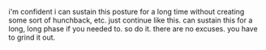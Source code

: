 i'm confident i can sustain this posture for a long time without creating some sort of hunchback, etc. just continue like this. can sustain this for a long, long phase if you needed to. so do it. there are no excuses. you have to grind it out.